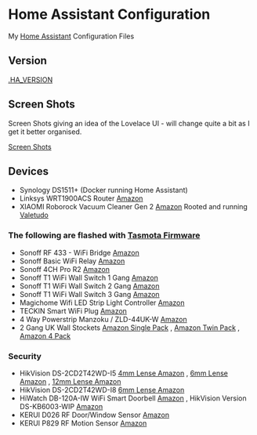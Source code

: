 # Home Assistant Configuration

My [Home Assistant](https://home-assistant.io/) Configuration Files

## Version

[.HA_VERSION](https://github.com/wills106/homeassistant-config/blob/master/.HA_VERSION)

## Screen Shots

Screen Shots giving an idea of the Lovelace UI - will change quite a bit as I get it better organised.

[Screen Shots](https://github.com/wills106/homeassistant-config/blob/master/screenshots/README.md)

## Devices

- Synology DS1511+ (Docker running Home Assistant)
- Linksys WRT1900ACS Router [Amazon](https://amzn.to/2AiKSWz)
- XIAOMI Roborock Vacuum Cleaner Gen 2 [Amazon](https://amzn.to/2C5r5uP) Rooted and running [Valetudo](https://github.com/Hypfer/Valetudo)

### The following are flashed with [Tasmota Firmware](https://github.com/arendst/Sonoff-Tasmota)

- Sonoff RF 433 - WiFi Bridge [Amazon](https://amzn.to/2SDcRIF)
- Sonoff Basic WiFi Relay [Amazon](https://amzn.to/2KuhDVp)
- Sonoff 4CH Pro R2 [Amazon](https://amzn.to/2AgIaRm)
- Sonoff T1 WiFi Wall Switch 1 Gang [Amazon](https://amzn.to/2DMiMXp)
- Sonoff T1 WiFi Wall Switch 2 Gang [Amazon](https://amzn.to/2P2FLz5)
- Sonoff T1 WiFi Wall Switch 3 Gang [Amazon](https://amzn.to/2R7Tqa5)
- Magichome Wifi LED Strip Light Controller [Amazon](https://amzn.to/2C3h3KJ)
- TECKIN Smart WiFi Plug [Amazon](https://amzn.to/2P0EBEk)
- 4 Way Powerstrip Manzoku / ZLD-44UK-W [Amazon](https://amzn.to/2KuYbIg)
- 2 Gang UK Wall Stockets [Amazon Single Pack](https://amzn.to/2SDbJEV) , [Amazon Twin Pack](https://amzn.to/2SBYnsl) , [Amazon 4 Pack](https://amzn.to/2SBYofT)



### Security

- HikVision DS-2CD2T42WD-I5 [4mm Lense Amazon](https://amzn.to/2DIuUIL) , [6mm Lense Amazon](https://amzn.to/2AkqB2W) , [12mm Lense Amazon](https://amzn.to/2RhGKh6) 
- HikVision DS-2CD2T42WD-I8 [6mm Lense Amazon](https://amzn.to/2Kugxcf)
- HiWatch DB-120A-IW WiFi Smart Doorbell [Amazon](https://amzn.to/2Rcsnur) , HikVision Version DS-KB6003-WIP [Amazon](https://amzn.to/2P2dkkQ)
- KERUI D026 RF Door/Window Sensor [Amazon](https://amzn.to/2SD1PTN)
- KERUI P829 RF Motion Sensor [Amazon](https://amzn.to/2CdsjEv)
